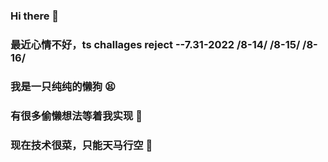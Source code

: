 ### Hi there 👋
### 最近心情不好，ts challages reject   --7.31-2022  /8-14/ /8-15/ /8-16/ 

### 我是一只纯纯的懒狗 😫
### 有很多偷懒想法等着我实现 🤨
### 现在技术很菜，只能天马行空 🤤
<!--
**cpWhitecat/cpWhitecat** is a ✨ _special_ ✨ repository because its `README.md` (this file) appears on your GitHub profile.

Here are some ideas to get you started:

- 🔭 I’m currently working on ...
- 🌱 I’m currently learning ...
- 👯 I’m looking to collaborate on ...
- 🤔 I’m looking for help with ...
- 💬 Ask me about ...
- 📫 How to reach me: ...
- 😄 Pronouns: ...
- ⚡ Fun fact: ...
-->
